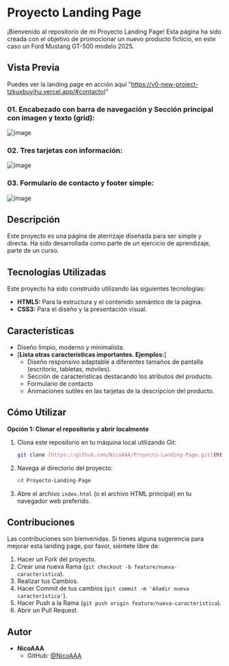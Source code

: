# Proyecto Landing Page

¡Bienvenido al repositorio de mi Proyecto Landing Page! Esta página ha sido creada con el objetivo de promocionar un nuevo producto ficticio, en este caso un Ford Mustang GT-500 modelo 2025.

## Vista Previa

Puedes ver la landing page en acción aquí "https://v0-new-project-tzkuxbuyihu.vercel.app/#contacto)"


   ### 01. Encabezado con barra de navegación y Sección principal con imagen y texto (grid):
   ![image](https://github.com/user-attachments/assets/bc4753df-7ab2-4a6b-ae2c-19b75043bb3a)

   ### 02. Tres tarjetas con información:
   ![image](https://github.com/user-attachments/assets/dfd3da15-3dfc-4d88-ab88-f52205733536)

   ### 03. Formulario de contacto y footer simple:
   ![image](https://github.com/user-attachments/assets/95028d87-18aa-47d2-aae6-fdc35d5b4a3c)



## Descripción

Este proyecto es una página de aterrizaje diseñada para ser simple y directa. Ha sido desarrollada como parte de un ejercicio de aprendizaje, parte de un curso.

## Tecnologías Utilizadas

Este proyecto ha sido construido utilizando las siguientes tecnologías:

* **HTML5:** Para la estructura y el contenido semántico de la página.
* **CSS3:** Para el diseño y la presentación visual.

## Características

* Diseño limpio, moderno y minimalista.
* [**Lista otras características importantes. Ejemplos:**]
    * Diseño responsivo adaptable a diferentes tamaños de pantalla (escritorio, tabletas, móviles).
    * Sección de caracteristicas destacando los atributos del producto.
    * Formulario de contacto
    * Animaciones sutiles en las tarjetas de la descripcion del producto.

## Cómo Utilizar 

**Opción 1: Clonar el repositorio y abrir localmente**
1.  Clona este repositorio en tu máquina local utilizando Git:
    ```bash
    git clone [https://github.com/NicoAAA/Proyecto-Landing-Page.git](https://github.com/NicoAAA/Proyecto-Landing-Page.git)
    ```
2.  Navega al directorio del proyecto:
    ```bash
    cd Proyecto-Landing-Page
    ```
3.  Abre el archivo `index.html` (o el archivo HTML principal) en tu navegador web preferido.

## Contribuciones

Las contribuciones son bienvenidas. Si tienes alguna sugerencia para mejorar esta landing page, por favor, siéntete libre de:

1.  Hacer un Fork del proyecto.
2.  Crear una nueva Rama (`git checkout -b feature/nueva-caracteristica`).
3.  Realizar tus Cambios.
4.  Hacer Commit de tus cambios (`git commit -m 'Añadir nueva característica'`).
5.  Hacer Push a la Rama (`git push origin feature/nueva-caracteristica`).
6.  Abrir un Pull Request.


## Autor

* **NicoAAA**
    * GitHub: [@NicoAAA](https://github.com/NicoAAA)
